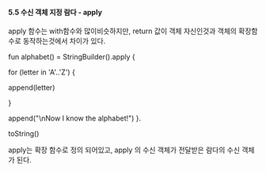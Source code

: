 #### 5.5 수신 객체 지정 람다 - apply

apply 함수는 with함수와 많이비슷하지만, return 값이 객체 자신인것과 객체의 확장함수로 동작하는것에서 차이가 있다.



fun alphabet() = StringBuilder().apply { 

for (letter in 'A'..'Z') { 

append(letter)

 }

 append("\nNow I know the alphabet!") }.

toString()

apply는 확장 함수로 정의 되어있고, apply 의 수신 객체가 전달받은 람다의 수신 객체가 된다. 